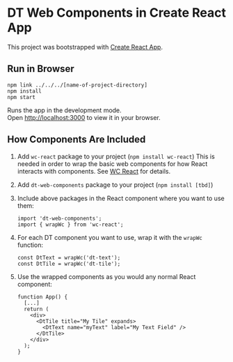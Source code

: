 # DT Web Components in Create React App

This project was bootstrapped with [Create React App](https://github.com/facebook/create-react-app).

## Run in Browser

```
npm link ../../../[name-of-project-directory]
npm install
npm start
```

Runs the app in the development mode.\
Open [http://localhost:3000](http://localhost:3000) to view it in your browser.

## How Components Are Included

1. Add `wc-react` package to your project (`npm install wc-react`)
This is needed in order to wrap the basic web components for how React interacts with components. See [WC React](https://github.com/nmetulev/wc-react) for details.

2. Add `dt-web-components` package to your project (`npm install [tbd]`)

3. Include above packages in the React component where you want to use them:

    ```
    import 'dt-web-components';
    import { wrapWc } from 'wc-react';
    ```

4. For each DT component you want to use, wrap it with the `wrapWc` function:
    ```
    const DtText = wrapWc('dt-text');
    const DtTile = wrapWc('dt-tile');
    ```
    
5. Use the wrapped components as you would any normal React component:
    ```
    function App() {
      [...]
      return (
        <div>
          <DtTile title="My Tile" expands>
            <DtText name="myText" label="My Text Field" />
          </DtTile>
        </div>
      );
    }
    ```

